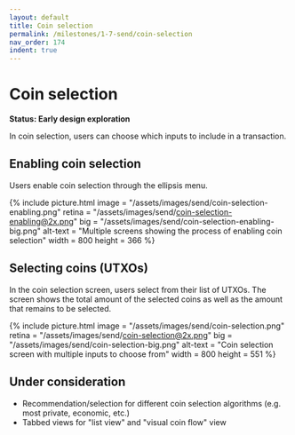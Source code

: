 ```yaml
---
layout: default
title: Coin selection
permalink: /milestones/1-7-send/coin-selection
nav_order: 174
indent: true
---
```


# Coin selection

**Status: Early design exploration**

In coin selection, users can choose which inputs to include in a transaction. 

## Enabling coin selection

Users enable coin selection through the ellipsis menu. 

{% include picture.html
	image = "/assets/images/send/coin-selection-enabling.png"
	retina = "/assets/images/send/coin-selection-enabling@2x.png"
	big = "/assets/images/send/coin-selection-enabling-big.png"
	alt-text = "Multiple screens showing the process of enabling coin selection"
	width = 800
	height = 366
%}

## Selecting coins (UTXOs)

In the coin selection screen, users select from their list of UTXOs. The screen shows the total amount of the selected coins as well as the amount that remains to be selected.

{% include picture.html
	image = "/assets/images/send/coin-selection.png"
	retina = "/assets/images/send/coin-selection@2x.png"
	big = "/assets/images/send/coin-selection-big.png"
	alt-text = "Coin selection screen with multiple inputs to choose from"
	width = 800
	height = 551
%}

## Under consideration

- Recommendation/selection for different coin selection algorithms (e.g. most private, economic, etc.) 
- Tabbed views for "list view" and "visual coin flow" view